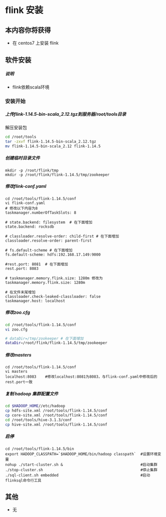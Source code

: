 # flink 安装

## 本内容你将获得

- 在 centos7 上安装 flink

## 软件安装

##### 说明

- flink依赖scala环境

### 安装开始

##### 上传flink-1.14.5-bin-scala_2.12.tgz到服务器/root/tools目录

解压安装包

```bash
cd /root/tools
tar -zxvf flink-1.14.5-bin-scala_2.12.tgz
mv flink-1.14.5-bin-scala_2.12 flink-1.14.5
```

##### 创建临时目录文件

```shell
mkdir -p /root/flink/tmp
mkdir -p /root/flink/flink-1.14.5/tmp/zookeeper
```

##### 修改flink-conf.yaml

```shell
cd /root/tools/flink-1.14.5/conf
vi flink-conf.yaml
# 修改以下内容为8
taskmanager.numberOfTaskSlots: 8

# state.backend: filesystem  # 在下面增加
state.backend: rocksdb  

# classloader.resolve-order: child-first # 在下面增加
classloader.resolve-order: parent-first

# fs.default-scheme # 在下面增加
fs.default-scheme: hdfs:192.168.17.149:9000

#rest.port: 8081  # 在下面增加
rest.port: 8083

# taskmanager.memory.flink.size: 1280m 修改为
taskmanager.memory.flink.size: 1280m

# 在文件末尾增加
classloader.check-leaked-classloader: false
taskmanager.host: localhost
```

##### 修改zoo.cfg

```bash
cd /root/tools/flink-1.14.5/conf
vi zoo.cfg

# dataDir=/tmp/zookeeper # 在下面增加
dataDir=/root/flink/flink-1.14.5/tmp/zookeeper
```

##### 修改masters

```shell
cd /root/tools/flink-1.14.5/conf
vi masters
localhost:8083    #修改localhost:8081为8083，与flink-conf.yaml中修改后的rest.port一致
```

##### 复制 hadoop 集群配置文件

```bash
cd $HADOOP_HOME//etc/hadoop
cp hdfs-site.xml /root/tools/flink-1.14.5/conf
cp core-site.xml /root/tools/flink-1.14.5/conf
cd /root/tools/hive-3.1.3/conf
cp hive-site.xml /root/tools/flink-1.14.5/conf
```

##### 启停

```shell
cd /root/tools/flink-1.14.5/bin
export HADOOP_CLASSPATH=`$HADOOP_HOME/bin/hadoop classpath`  #设置环境变量
nohup ./start-cluster.sh &                                   #启动集群
./stop-cluster.sh                                            #停止集群
./sql-client.sh embedded                                     #启动flinksql命令行工具 
```

## 其他

- 无